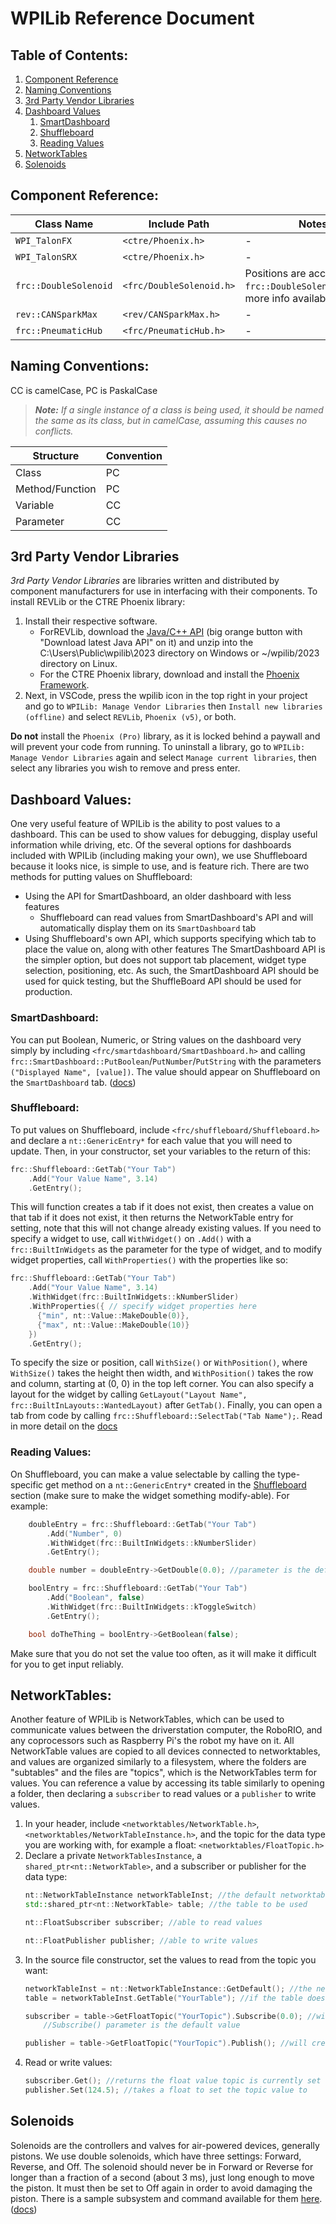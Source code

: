 # WPILib Reference Document

## Table of Contents:

1. [Component Reference](#component-reference)
2. [Naming Conventions](#naming-conventions)
3. [3rd Party Vendor Libraries](#3rd-party-vendor-libraries)
4. [Dashboard Values](#dashboard-values)
	1. [SmartDashboard](#smartdashboard)
	2. [Shuffleboard](#shuffleboard)
	3. [Reading Values](#reading-values)
5. [NetworkTables](#networktables)
6. [Solenoids](#solenoids)

## Component Reference:

|Class Name|Include Path|Notes|
|--|--|--|
|`WPI_TalonFX`|`<ctre/Phoenix.h>`|-|
|`WPI_TalonSRX`|`<ctre/Phoenix.h>`|-|
|`frc::DoubleSolenoid`|`<frc/DoubleSolenoid.h>`|Positions are accessible at `frc::DoubleSolenoid::Value`; more info available [here](#solenoids)|
|`rev::CANSparkMax`|`<rev/CANSparkMax.h>`|-|
|`frc::PneumaticHub`|`<frc/PneumaticHub.h>`|-|

## Naming Conventions:

CC is camelCase, PC is PaskalCase  
> ***Note:** If a single instance of a class is being used, it should be named the same as its class, but in camelCase, assuming this causes no conflicts.*

|Structure|Convention|
|-|-|
|Class|PC|
|Method/Function|PC|
|Variable|CC|
|Parameter|CC|

## 3rd Party Vendor Libraries

*3rd Party Vendor Libraries* are libraries written and distributed by component manufacturers for use in interfacing with their components. To install REVLib or the CTRE Phoenix library:
1. Install their respective software. 
	- ForREVLib, download the [Java/C++ API](https://docs.revrobotics.com/sparkmax/software-resourc​es/spark-max-api-information#c++-and-java) (big orange button with "Download latest Java API" on it) and unzip into the C:\Users\Public\wpilib\2023 directory on Windows or ~/wpilib/2023 directory on Linux. 
	- For the CTRE Phoenix library, download and install the [Phoenix Framework](https://store.ctr-electronics.com/software/). 
2. Next, in VSCode, press the wpilib icon in the top right in your project and go to `WPILib: Manage Vendor Libraries` then `Install new libraries (offline)` and select `REVLib`, `Phoenix (v5)`, or both.

**Do not** install the `Phoenix (Pro)` library, as it is locked behind a paywall and will prevent your code from running. To uninstall a library, go to `WPILib: Manage Vendor Libraries` again and select `Manage current libraries`, then select any libraries you wish to remove and press enter.

## Dashboard Values:

One very useful feature of WPILib is the ability to post values to a dashboard. This can be used to show values for debugging, display useful information while driving, etc. Of the several options for dashboards included with WPILib (including making your own), we use Shuffleboard because it looks nice, is simple to use, and is feature rich. There are two methods for putting values on Shuffleboard: 
- Using the API for SmartDashboard, an older dashboard with less features
	- Shuffleboard can read values from SmartDashboard's API and will automatically display them on its `SmartDashboard` tab
- Using Shuffleboard's own API, which supports specifying which tab to place the value on, along with other features
The SmartDashboard API is the simpler option, but does not support tab placement, widget type selection, positioning, etc. As such, the SmartDashboard API should be used for quick testing, but the ShuffleBoard API should be used for production.

### SmartDashboard:

You can put Boolean, Numeric, or String values on the dashboard very simply by including `<frc/smartdashboard/SmartDashboard.h>` and calling `frc::SmartDashboard::PutBoolean`/`PutNumber`/`PutString` with the parameters `("Displayed Name", [value])`. The value should appear on Shuffleboard on the `SmartDashboard` tab. ([docs](https://docs.wpilib.org/en/stable/docs/software/dashboards/smartdashboard/displaying-expressions.html))

### Shuffleboard:

To put values on Shuffleboard, include `<frc/shuffleboard/Shuffleboard.h>` and declare a `nt::GenericEntry*` for each value that you will need to update. Then, in your constructor, set your variables to the return of this:
```C++
frc::Shuffleboard::GetTab("Your Tab")
    .Add("Your Value Name", 3.14)
	.GetEntry();
```
This will function creates a tab if it does not exist, then creates a value on that tab if it does not exist, it then returns the NetworkTable entry for setting, note that this will not change already existing values. If you need to specify a widget to use, call `WithWidget()` on `.Add()` with a `frc::BuiltInWidgets` as the parameter for the type of widget, and to modify widget properties, call `WithProperties()` with the properties like so:
```C++
frc::Shuffleboard::GetTab("Your Tab")
    .Add("Your Value Name", 3.14)
    .WithWidget(frc::BuiltInWidgets::kNumberSlider)
    .WithProperties({ // specify widget properties here
      {"min", nt::Value::MakeDouble(0)},
      {"max", nt::Value::MakeDouble(10)}
    })
    .GetEntry();
```
To specify the size or position, call `WithSize()` or `WithPosition()`, where `WithSize()` takes the height then width, and `WithPosition()` takes the row and column, starting at (0, 0) in the top left corner. You can also specify a layout for the widget by calling `GetLayout("Layout Name", frc::BuiltInLayouts::WantedLayout)` after `GetTab()`. Finally, you can open a tab from code by calling `frc::Shuffleboard::SelectTab("Tab Name");`. Read in more detail on the [docs](https://docs.wpilib.org/en/stable/docs/software/dashboards/shuffleboard/layouts-with-code/index.html)

### Reading Values:

On Shuffleboard, you can make a value selectable by calling the type-specific get method on a `nt::GenericEntry*` created in the [Shuffleboard](#shuffleboard) section (make sure to make the widget something modify-able). For example:
```C++
	doubleEntry = frc::Shuffleboard::GetTab("Your Tab")
    	.Add("Number", 0)
		.WithWidget(frc::BuiltInWidgets::kNumberSlider)
		.GetEntry();

	double number = doubleEntry->GetDouble(0.0); //parameter is the default value

	boolEntry = frc::Shuffleboard::GetTab("Your Tab")
    	.Add("Boolean", false)
		.WithWidget(frc::BuiltInWidgets::kToggleSwitch)
		.GetEntry();

	bool doTheThing = boolEntry->GetBoolean(false);
```
Make sure that you do not set the value too often, as it will make it difficult for you to get input reliably.

## NetworkTables:

Another feature of WPILib is NetworkTables, which can be used to communicate values between the driverstation computer, the RoboRIO, and any coprocessors such as Raspberry Pi's the robot my have on it. All NetworkTable values are copied to all devices connected to networktables, and values are organized similarly to a filesystem, where the folders are "subtables" and the files are "topics", which is the NetworkTables term for values. You can reference a value by accessing its table similarly to opening a folder, then declaring a `subscriber` to read values or a `publisher` to write values.
1. In your header, include `<networktables/NetworkTable.h>`, `<networktables/NetworkTableInstance.h>`, and the topic for the data type you are working with, for example a float: `<networktables/FloatTopic.h>`
2. Declare a private `NetworkTablesInstance`, a `shared_ptr<nt::NetworkTable>`, and a subscriber or publisher for the data type:
	```C++
	nt::NetworkTableInstance networkTableInst; //the default networktables network
	std::shared_ptr<nt::NetworkTable> table; //the table to be used

	nt::FloatSubscriber subscriber; //able to read values

	nt::FloatPublisher publisher; //able to write values
	```
3. In the source file constructor, set the values to read from the topic you want:
	```C++
	networkTableInst = nt::NetworkTableInstance::GetDefault(); //the network the RoboRIO and DriverStation are connected to
	table = networkTableInst.GetTable("YourTable"); //if the table does not exist, it will be created

	subscriber = table->GetFloatTopic("YourTopic").Subscribe(0.0); //will create the topic if it doesn't exist, 
		//Subscribe() parameter is the default value

	publisher = table->GetFloatTopic("YourTopic").Publish(); //will create the topic if it doesn't exist, 
	```
4. Read or write values:
	```C++
	subscriber.Get(); //returns the float value topic is currently set to
	publisher.Set(124.5); //takes a float to set the topic value to
	```

## Solenoids

Solenoids are the controllers and valves for air-powered devices, generally pistons. We use double solenoids, which have three settings: Forward, Reverse, and Off. The solenoid should never be in Forward or Reverse for longer than a fraction of a second (about 3 ms), just long enough to move the piston. It must then be set to Off again in order to avoid damaging the piston. There is a sample subsystem and command available for them [here](Command_Based#generalized-solenoid-subsystem-and-command). ([docs](https://docs.wpilib.org/en/stable/docs/software/hardware-apis/pneumatics/pneumatics.html))
